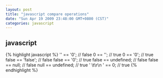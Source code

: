 ```yaml
---
layout: post
title: "javascript compare operations"
date: "Sun Apr 19 2009 23:48:00 GMT+0800 (CST)"
categories: javascript
---
```


javascript
-----

{% highlight javascript %}
'' == '0'; // false
0 == ''; // true
0 == '0'; // true
false == 'false'; // false
false == '0'; // true
false == undefined; // false
false == null; // false
null == undefined; // true
' \t\r\n ' == 0; // true
{% endhighlight %}
